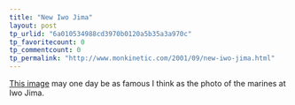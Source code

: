 ```yaml
---
title: "New Iwo Jima"
layout: post
tp_urlid: "6a010534988cd3970b0120a5b35a3a970c"
tp_favoritecount: 0
tp_commentcount: 0
tp_permalink: "http://www.monkinetic.com/2001/09/new-iwo-jima.html"
---
```

<a href="http://www.bergen.com/news/images/firemen-flag-091201.jpg">This image</a> may one day be as famous I think as the photo of the marines at Iwo Jima.

